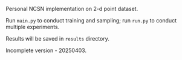 Personal NCSN implementation on 2-d point dataset.

Run `main.py` to conduct training and sampling; run `run.py` to conduct multiple experiments.

Results will be saved in `results` directory.

Incomplete version - 20250403.